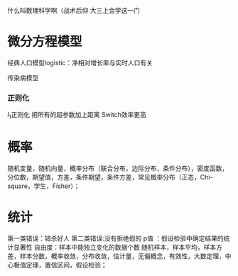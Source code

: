 什么叫数理科学啊（战术后仰
大三上会学这一门

# 微分方程模型

经典人口模型logistic：净相对增长率与实时人口有关

传染病模型

### 正则化

$l_1$正则化 把所有的超参数加上距离
Switch效率更高

# 概率

随机变量，随机向量，概率分布（联合分布，边际分布，条件分布），密度函数，分位数，期望值，方差，条件期望，条件方差，常见概率分布（正态，Chi-square，学生，Fisher）；

# 统计

第一类错误：错杀好人
第二类错误:没有拒绝假的
p值 ：假设检验中确定结果的统计显著性
自由度：样本中能独立变化的数据个数
随机样本，样本平均，样本方差，样本分数，概率收敛，分布收敛，估计量，无偏概念，有效性，大数定理，中心极值定理，置信区间，假设检验；
